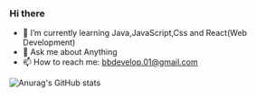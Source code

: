 ### Hi there 
    
- 🌱 I’m currently learning Java,JavaScript,Css and React(Web Development)
- 💬 Ask me about Anything
- 📫 How to reach me: bbdevelop.01@gmail.com

![Anurag's GitHub stats](https://github-readme-stats.vercel.app/api?username=batuhanb&show_icons=true&theme=radical)
